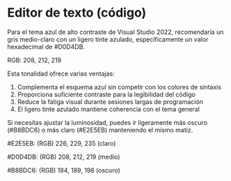 # Editor de texto (código)

Para el tema azul de alto contraste de Visual Studio 2022, recomendaría un gris medio-claro con un ligero tinte azulado, específicamente un valor hexadecimal de #D0D4DB.

RGB: 208, 212, 219

Esta tonalidad ofrece varias ventajas:

1. Complementa el esquema azul sin competir con los colores de sintaxis
2. Proporciona suficiente contraste para la legibilidad del código
3. Reduce la fatiga visual durante sesiones largas de programación
4. El ligero tinte azulado mantiene coherencia con el tema general

Si necesitas ajustar la luminosidad, puedes ir ligeramente más oscuro (#B8BDC6) o más claro (#E2E5EB) manteniendo el mismo matiz.

#E2E5EB: (RGB) 226, 229, 235 (claro)

#D0D4DB: (RGB) 208, 212, 219 (medio)

#B8BDC6: (RGB) 184, 189, 198 (oscuro)
